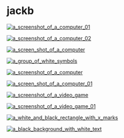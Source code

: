 # jackb

<a href="a_screenshot_of_a_computer_01.jpg"><img alt="a_screenshot_of_a_computer_01" src="a_screenshot_of_a_computer_01.jpg"></a>

<a href="a_screenshot_of_a_computer_02.jpg"><img alt="a_screenshot_of_a_computer_02" src="a_screenshot_of_a_computer_02.jpg"></a>

<a href="a_screen_shot_of_a_computer.jpg"><img alt="a_screen_shot_of_a_computer" src="a_screen_shot_of_a_computer.jpg"></a>

<a href="a_group_of_white_symbols.jpg"><img alt="a_group_of_white_symbols" src="a_group_of_white_symbols.jpg"></a>

<a href="a_screenshot_of_a_computer.jpg"><img alt="a_screenshot_of_a_computer" src="a_screenshot_of_a_computer.jpg"></a>

<a href="a_screen_shot_of_a_computer_01.jpg"><img alt="a_screen_shot_of_a_computer_01" src="a_screen_shot_of_a_computer_01.jpg"></a>

<a href="a_screenshot_of_a_video_game.jpg"><img alt="a_screenshot_of_a_video_game" src="a_screenshot_of_a_video_game.jpg"></a>

<a href="a_screenshot_of_a_video_game_01.jpg"><img alt="a_screenshot_of_a_video_game_01" src="a_screenshot_of_a_video_game_01.jpg"></a>

<a href="a_white_and_black_rectangle_with_x_marks.jpg"><img alt="a_white_and_black_rectangle_with_x_marks" src="a_white_and_black_rectangle_with_x_marks.jpg"></a>

<a href="a_black_background_with_white_text.jpg"><img alt="a_black_background_with_white_text" src="a_black_background_with_white_text.jpg"></a>

